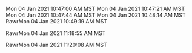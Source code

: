 Mon 04 Jan 2021 10:47:00 AM MST
Mon 04 Jan 2021 10:47:21 AM MST
Mon 04 Jan 2021 10:47:44 AM MST
Mon 04 Jan 2021 10:48:14 AM MST
RawrMon 04 Jan 2021 10:49:19 AM MST

RawrMon 04 Jan 2021 11:18:55 AM MST

RawrMon 04 Jan 2021 11:20:08 AM MST

